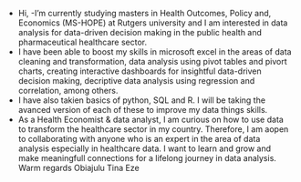 - Hi, 
-I’m currently studying masters in Health Outcomes, Policy and, Economics (MS-HOPE) at Rutgers university and I am interested in data analysis for data-driven decision making in the public health and pharmaceutical healthcare sector.
- I have been able to boost my skills in microsoft excel in the areas of data cleaning and transformation, data analysis using pivot tables and pivort charts, creating interactive dashboards for insightful data-driven decision making, decriptive data analysis using regression and correlation, among others. 
- I have also takien basics of python, SQL and R. I will be taking the avanced version of each of these to improve my data things skills. 
- As a Health Economist & data analyst, I am curious on how to use data to transform the healthcare sector in my country. Therefore, I am aopen to collaborating with anyone who is an expert in the area of data analysis especially in healthcare data. I want to learn and grow and make meaningfull connections for a lifelong journey in data analysis. 
Warm regards
Obiajulu Tina Eze
